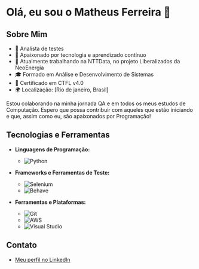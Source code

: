 # Olá, eu sou o Matheus Ferreira 👋

## Sobre Mim

- 🚀 Analista de testes
- 🌱 Apaixonado por tecnologia e aprendizado contínuo
- 💼 Atualmente trabalhando na NTTData, no projeto Liberalizados da NeoEnergia
- 🎓 Formado em Análise e Desenvolvimento de Sistemas
- 📜 Certificado em CTFL v4.0
- 🌍 Localização: [Rio de janeiro, Brasil]

Estou colaborando na minha jornada QA e em todos os meus estudos de Computação. 
Espero que possa contribuir com aqueles que estão iniciando e que, assim como eu, são apaixonados por Programação!

## Tecnologias e Ferramentas

- **Linguagens de Programação:** 
  - ![Python](https://img.shields.io/badge/-Python-333333?style=flat&logo=python)
  
- **Frameworks e Ferramentas de Teste:**
  - ![Selenium](https://img.shields.io/badge/-Selenium-333333?style=flat&logo=selenium)
  - ![Behave](https://img.shields.io/badge/-Behave-333333?style=flat&logo=behave)
  
- **Ferramentas e Plataformas:**
  - ![Git](https://img.shields.io/badge/-Git-333333?style=flat&logo=git)
  - ![AWS](https://img.shields.io/badge/-AWS-333333?style=flat&logo=amazon-aws)
  - ![Visual Studio](https://img.shields.io/badge/-Visual_Studio-333333?style=flat&logo=visual-studio)

## Contato

- [Meu perfil no LinkedIn](https://www.linkedin.com/in/matheus-ferreira-de-oliveira-57380271/)
